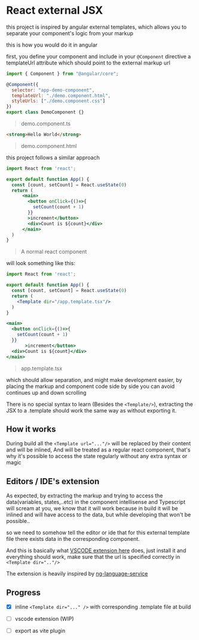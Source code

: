 # React external JSX 

this project is inspired by angular external templates, which allows you to separate your component's logic from your markup

this is how you would do it in angular 

first, you define your component and include in your ```@Component``` directive a templateUrl attribute which should point to the external markup url



```jsx
import { Component } from "@angular/core";

@Component({
  selector: "app-demo-component",
  templateUrl: "./demo.component.html",
  styleUrls: ["./demo.component.css"]
})
export class DemoComponent {}
```
> demo.component.ts


```html
<strong>Hello World</strong>
```
> demo.component.html

this project follows a similar approach

```jsx
import React from 'react';

export default function App() {
  const [count, setCount] = React.useState(0)
  return (
      <main>
        <button onClick={()=>{
          setCount(count + 1)
        }}
        >increment</button>
        <div>Count is ${count}</div>
      </main>
  )
}
```
> A normal react component

will look something like this:
```jsx
import React from 'react';

export default function App() {
  const [count, setCount] = React.useState(0)
  return (
    <Template dir="/app.template.tsx"/>
  )
}
```

```jsx
<main>
  <button onClick={()=>{
    setCount(count + 1)
  }}
       >increment</button>
  <div>Count is ${count}</div>
</main>
```
> app.template.tsx

which should allow separation, and might make development easier, by placing the markup and component code side by side you can avoid continues up and down scrolling 

There is no special syntax to learn (Besides the ```<Template/>```),  extracting the JSX to a .template should work the same way as without exporting it.

## How it works

During build all the ``` <Template url="..."/> ``` will be replaced by their content and will be inlined, And will be treated as a regular react component, that's why it's possible to access the state regularly without any extra syntax or magic

## Editors / IDE's extension
As expected, by extracting the markup and trying to access the data(variables, states,..etc) in the component intellisense and Typescript will scream at you, we know that it will work because in build it will be inlined and will have access to the data, but while developing that won't be possible..

so we need to somehow tell the editor or ide that for this external template file there exists data in the corresponding component.

And this is basically what [VSCODE extension here]() does, just install it and everything should work, make sure that the url is specified correctly in ```<Template dir=".."/>```

The extension is heavily inspired by [ng-language-service](https://github.com/angular/vscode-ng-language-service)

## Progress

- [x] inline ```<Template dir="..." />``` with corresponding .template file at build
- [ ] vscode extension (WIP)
- [ ] export as vite plugin







